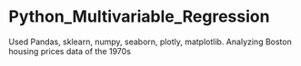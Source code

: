 # Python_Multivariable_Regression
Used Pandas, sklearn, numpy, seaborn, plotly, matplotlib. Analyzing Boston housing prices data of the 1970s
